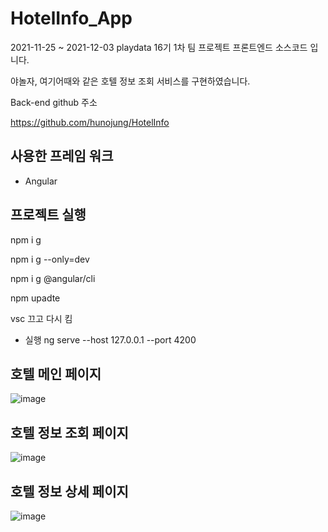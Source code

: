 # HotelInfo_App

2021-11-25 ~ 2021-12-03 playdata 16기 1차 팀 프로젝트 프론트엔드 소스코드 입니다.

야놀자, 여기어때와 같은 호텔 정보 조회 서비스를 구현하였습니다.

Back-end github 주소

https://github.com/hunojung/HotelInfo

## 사용한 프레임 워크

- Angular

## 프로젝트 실행

npm i g

npm i g --only=dev

npm i g @angular/cli

npm upadte

vsc 끄고 다시 킴

- 실행
ng serve --host 127.0.0.1 --port 4200

## 호텔 메인 페이지
![image](https://user-images.githubusercontent.com/78013523/147844925-91f2598f-c9b2-4606-90b2-675ac17fcc47.png)

## 호텔 정보 조회 페이지
![image](https://user-images.githubusercontent.com/78013523/147844928-241c8fbb-df54-42cd-bfa3-41114394e3e5.png)

## 호텔 정보 상세 페이지
![image](https://user-images.githubusercontent.com/78013523/147844933-c0950f22-2d32-4c8d-9d0a-ed9c32a3249c.png)

